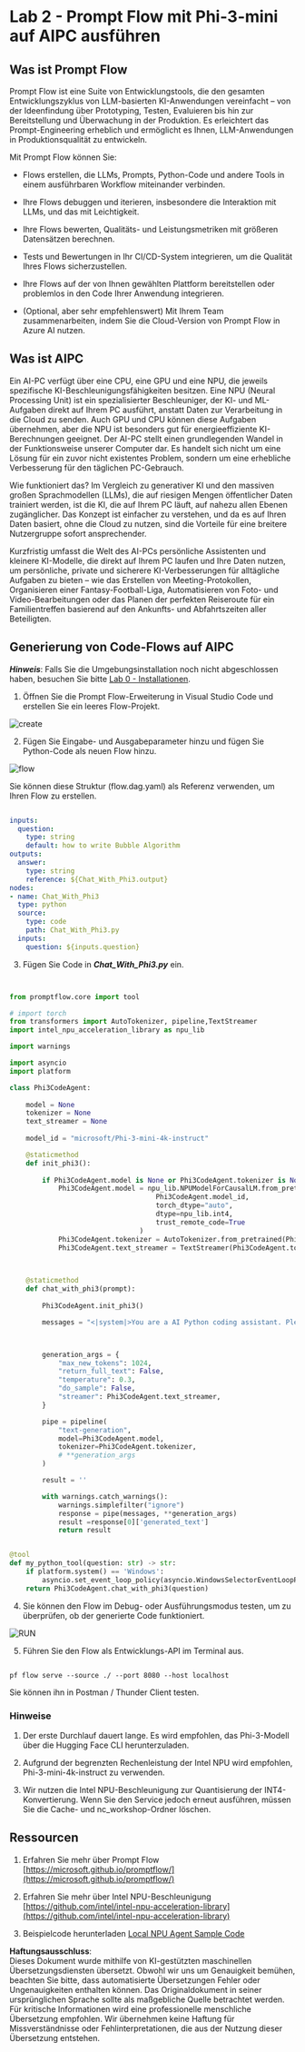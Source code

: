 # **Lab 2 - Prompt Flow mit Phi-3-mini auf AIPC ausführen**

## **Was ist Prompt Flow**

Prompt Flow ist eine Suite von Entwicklungstools, die den gesamten Entwicklungszyklus von LLM-basierten KI-Anwendungen vereinfacht – von der Ideenfindung über Prototyping, Testen, Evaluieren bis hin zur Bereitstellung und Überwachung in der Produktion. Es erleichtert das Prompt-Engineering erheblich und ermöglicht es Ihnen, LLM-Anwendungen in Produktionsqualität zu entwickeln.

Mit Prompt Flow können Sie:

- Flows erstellen, die LLMs, Prompts, Python-Code und andere Tools in einem ausführbaren Workflow miteinander verbinden.

- Ihre Flows debuggen und iterieren, insbesondere die Interaktion mit LLMs, und das mit Leichtigkeit.

- Ihre Flows bewerten, Qualitäts- und Leistungsmetriken mit größeren Datensätzen berechnen.

- Tests und Bewertungen in Ihr CI/CD-System integrieren, um die Qualität Ihres Flows sicherzustellen.

- Ihre Flows auf der von Ihnen gewählten Plattform bereitstellen oder problemlos in den Code Ihrer Anwendung integrieren.

- (Optional, aber sehr empfehlenswert) Mit Ihrem Team zusammenarbeiten, indem Sie die Cloud-Version von Prompt Flow in Azure AI nutzen.

## **Was ist AIPC**

Ein AI-PC verfügt über eine CPU, eine GPU und eine NPU, die jeweils spezifische KI-Beschleunigungsfähigkeiten besitzen. Eine NPU (Neural Processing Unit) ist ein spezialisierter Beschleuniger, der KI- und ML-Aufgaben direkt auf Ihrem PC ausführt, anstatt Daten zur Verarbeitung in die Cloud zu senden. Auch GPU und CPU können diese Aufgaben übernehmen, aber die NPU ist besonders gut für energieeffiziente KI-Berechnungen geeignet. Der AI-PC stellt einen grundlegenden Wandel in der Funktionsweise unserer Computer dar. Es handelt sich nicht um eine Lösung für ein zuvor nicht existentes Problem, sondern um eine erhebliche Verbesserung für den täglichen PC-Gebrauch.

Wie funktioniert das? Im Vergleich zu generativer KI und den massiven großen Sprachmodellen (LLMs), die auf riesigen Mengen öffentlicher Daten trainiert werden, ist die KI, die auf Ihrem PC läuft, auf nahezu allen Ebenen zugänglicher. Das Konzept ist einfacher zu verstehen, und da es auf Ihren Daten basiert, ohne die Cloud zu nutzen, sind die Vorteile für eine breitere Nutzergruppe sofort ansprechender.

Kurzfristig umfasst die Welt des AI-PCs persönliche Assistenten und kleinere KI-Modelle, die direkt auf Ihrem PC laufen und Ihre Daten nutzen, um persönliche, private und sicherere KI-Verbesserungen für alltägliche Aufgaben zu bieten – wie das Erstellen von Meeting-Protokollen, Organisieren einer Fantasy-Football-Liga, Automatisieren von Foto- und Video-Bearbeitungen oder das Planen der perfekten Reiseroute für ein Familientreffen basierend auf den Ankunfts- und Abfahrtszeiten aller Beteiligten.

## **Generierung von Code-Flows auf AIPC**

***Hinweis***: Falls Sie die Umgebungsinstallation noch nicht abgeschlossen haben, besuchen Sie bitte [Lab 0 - Installationen](./01.Installations.md).

1. Öffnen Sie die Prompt Flow-Erweiterung in Visual Studio Code und erstellen Sie ein leeres Flow-Projekt.

![create](../../../../../../../../../translated_images/pf_create.d6172d8277a78a7fa82cd6ff727ed44e037fa78b662f1f62d5963f36d712d229.de.png)

2. Fügen Sie Eingabe- und Ausgabeparameter hinzu und fügen Sie Python-Code als neuen Flow hinzu.

![flow](../../../../../../../../../translated_images/pf_flow.d5646a323fb7f444c0b98b4521057a592325c583e7ba18bc31500bc0415e9ef3.de.png)

Sie können diese Struktur (flow.dag.yaml) als Referenz verwenden, um Ihren Flow zu erstellen.

```yaml

inputs:
  question:
    type: string
    default: how to write Bubble Algorithm
outputs:
  answer:
    type: string
    reference: ${Chat_With_Phi3.output}
nodes:
- name: Chat_With_Phi3
  type: python
  source:
    type: code
    path: Chat_With_Phi3.py
  inputs:
    question: ${inputs.question}


```

3. Fügen Sie Code in ***Chat_With_Phi3.py*** ein.

```python


from promptflow.core import tool

# import torch
from transformers import AutoTokenizer, pipeline,TextStreamer
import intel_npu_acceleration_library as npu_lib

import warnings

import asyncio
import platform

class Phi3CodeAgent:
    
    model = None
    tokenizer = None
    text_streamer = None
    
    model_id = "microsoft/Phi-3-mini-4k-instruct"

    @staticmethod
    def init_phi3():
        
        if Phi3CodeAgent.model is None or Phi3CodeAgent.tokenizer is None or Phi3CodeAgent.text_streamer is None:
            Phi3CodeAgent.model = npu_lib.NPUModelForCausalLM.from_pretrained(
                                    Phi3CodeAgent.model_id,
                                    torch_dtype="auto",
                                    dtype=npu_lib.int4,
                                    trust_remote_code=True
                                )
            Phi3CodeAgent.tokenizer = AutoTokenizer.from_pretrained(Phi3CodeAgent.model_id)
            Phi3CodeAgent.text_streamer = TextStreamer(Phi3CodeAgent.tokenizer, skip_prompt=True)

    

    @staticmethod
    def chat_with_phi3(prompt):
        
        Phi3CodeAgent.init_phi3()

        messages = "<|system|>You are a AI Python coding assistant. Please help me to generate code in Python.The answer only genertated Python code, but any comments and instructions do not need to be generated<|end|><|user|>" + prompt +"<|end|><|assistant|>"



        generation_args = {
            "max_new_tokens": 1024,
            "return_full_text": False,
            "temperature": 0.3,
            "do_sample": False,
            "streamer": Phi3CodeAgent.text_streamer,
        }

        pipe = pipeline(
            "text-generation",
            model=Phi3CodeAgent.model,
            tokenizer=Phi3CodeAgent.tokenizer,
            # **generation_args
        )

        result = ''

        with warnings.catch_warnings():
            warnings.simplefilter("ignore")
            response = pipe(messages, **generation_args)
            result =response[0]['generated_text']
            return result


@tool
def my_python_tool(question: str) -> str:
    if platform.system() == 'Windows':
        asyncio.set_event_loop_policy(asyncio.WindowsSelectorEventLoopPolicy())
    return Phi3CodeAgent.chat_with_phi3(question)


```

4. Sie können den Flow im Debug- oder Ausführungsmodus testen, um zu überprüfen, ob der generierte Code funktioniert.

![RUN](../../../../../../../../../translated_images/pf_run.d918637dc00f61e9bdeec37d4cc9646f77d270ac9203bcce13569f3157202b6e.de.png)

5. Führen Sie den Flow als Entwicklungs-API im Terminal aus.

```

pf flow serve --source ./ --port 8080 --host localhost   

```

Sie können ihn in Postman / Thunder Client testen.

### **Hinweise**

1. Der erste Durchlauf dauert lange. Es wird empfohlen, das Phi-3-Modell über die Hugging Face CLI herunterzuladen.

2. Aufgrund der begrenzten Rechenleistung der Intel NPU wird empfohlen, Phi-3-mini-4k-instruct zu verwenden.

3. Wir nutzen die Intel NPU-Beschleunigung zur Quantisierung der INT4-Konvertierung. Wenn Sie den Service jedoch erneut ausführen, müssen Sie die Cache- und nc_workshop-Ordner löschen.

## **Ressourcen**

1. Erfahren Sie mehr über Prompt Flow [https://microsoft.github.io/promptflow/](https://microsoft.github.io/promptflow/)

2. Erfahren Sie mehr über Intel NPU-Beschleunigung [https://github.com/intel/intel-npu-acceleration-library](https://github.com/intel/intel-npu-acceleration-library)

3. Beispielcode herunterladen [Local NPU Agent Sample Code](../../../../../../../../../code/07.Lab/01/AIPC)

**Haftungsausschluss**:  
Dieses Dokument wurde mithilfe von KI-gestützten maschinellen Übersetzungsdiensten übersetzt. Obwohl wir uns um Genauigkeit bemühen, beachten Sie bitte, dass automatisierte Übersetzungen Fehler oder Ungenauigkeiten enthalten können. Das Originaldokument in seiner ursprünglichen Sprache sollte als maßgebliche Quelle betrachtet werden. Für kritische Informationen wird eine professionelle menschliche Übersetzung empfohlen. Wir übernehmen keine Haftung für Missverständnisse oder Fehlinterpretationen, die aus der Nutzung dieser Übersetzung entstehen.